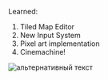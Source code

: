 Learned: 

1.	Tiled Map Editor
2.	New Input System
3.	Pixel art implementation
4.  Cinemachine!
<img src="https://user-images.githubusercontent.com/58732845/214344613-e2c450ed-5613-4cf9-8463-dace2f35add8.jpg" alt="альтернативный текст">
